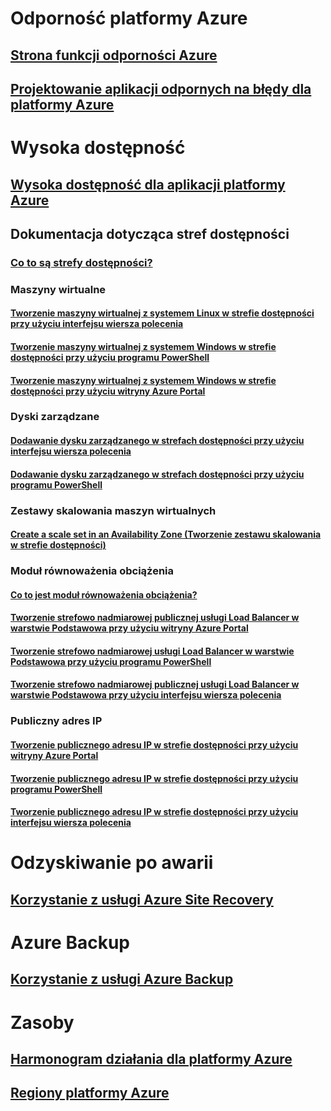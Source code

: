 
# Odporność platformy Azure
## [Strona funkcji odporności Azure](http://azure.microsoft.com/features/resiliency)
## [Projektowanie aplikacji odpornych na błędy dla platformy Azure](https://docs.microsoft.com/azure/architecture/resiliency/)

# Wysoka dostępność

## [Wysoka dostępność dla aplikacji platformy Azure](https://docs.microsoft.com/azure/architecture/resiliency/high-availability-azure-applications)

## Dokumentacja dotycząca stref dostępności
### [Co to są strefy dostępności?](az-overview.md)

### Maszyny wirtualne
#### [Tworzenie maszyny wirtualnej z systemem Linux w strefie dostępności przy użyciu interfejsu wiersza polecenia](../virtual-machines/linux/create-cli-availability-zone.md)
#### [Tworzenie maszyny wirtualnej z systemem Windows w strefie dostępności przy użyciu programu PowerShell](../virtual-machines/windows/create-powershell-availability-zone.md)
#### [Tworzenie maszyny wirtualnej z systemem Windows w strefie dostępności przy użyciu witryny Azure Portal](../virtual-machines/windows/create-portal-availability-zone.md)

### Dyski zarządzane
#### [Dodawanie dysku zarządzanego w strefach dostępności przy użyciu interfejsu wiersza polecenia](../virtual-machines/linux/add-disk.md#use-managed-disks)
#### [Dodawanie dysku zarządzanego w strefach dostępności przy użyciu programu PowerShell](../virtual-machines/windows/attach-disk-ps.md#add-an-empty-data-disk-to-a-virtual-machine)

### Zestawy skalowania maszyn wirtualnych
#### [Create a scale set in an Availability Zone (Tworzenie zestawu skalowania w strefie dostępności)](../virtual-machine-scale-sets/virtual-machine-scale-sets-use-availability-zones.md)

### Moduł równoważenia obciążenia
#### [Co to jest moduł równoważenia obciążenia?](../load-balancer/load-balancer-standard-overview.md)
#### [Tworzenie strefowo nadmiarowej publicznej usługi Load Balancer w warstwie Podstawowa przy użyciu witryny Azure Portal](../load-balancer/load-balancer-get-started-internet-az-portal.md)
#### [Tworzenie strefowo nadmiarowej usługi Load Balancer w warstwie Podstawowa przy użyciu programu PowerShell](../load-balancer/load-balancer-get-started-internet-az-powershell.md)
#### [Tworzenie strefowo nadmiarowej publicznej usługi Load Balancer w warstwie Podstawowa przy użyciu interfejsu wiersza polecenia](../load-balancer/load-balancer-get-started-internet-az-cli.md)

### Publiczny adres IP
#### [Tworzenie publicznego adresu IP w strefie dostępności przy użyciu witryny Azure Portal](../virtual-network/create-public-ip-availability-zone-portal.md)
#### [Tworzenie publicznego adresu IP w strefie dostępności przy użyciu programu PowerShell](../virtual-network/create-public-ip-availability-zone-powershell.md)
#### [Tworzenie publicznego adresu IP w strefie dostępności przy użyciu interfejsu wiersza polecenia](../virtual-network/create-public-ip-availability-zone-cli.md)

# Odzyskiwanie po awarii
## [Korzystanie z usługi Azure Site Recovery](https://docs.microsoft.com/azure/site-recovery/)

# Azure Backup
## [Korzystanie z usługi Azure Backup](https://docs.microsoft.com/azure/backup/)

# Zasoby
## [Harmonogram działania dla platformy Azure](https://azure.microsoft.com/roadmap/)
## [Regiony platformy Azure](https://azure.microsoft.com/regions/)
